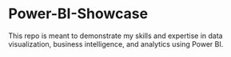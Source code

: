 # Power-BI-Showcase
This repo is meant to demonstrate my skills and expertise in data visualization, business intelligence, and analytics using Power BI.
